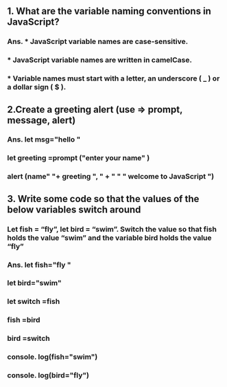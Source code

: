 ## 1. What are the variable naming conventions in JavaScript?
### Ans. * JavaScript variable names are case-sensitive.
### * JavaScript variable names are written in camelCase.
### * Variable names must start with a letter, an  underscore ( _ ) or a dollar sign ( $ ).
## 2.Create a greeting alert (use => prompt, message, alert)
### Ans. let msg="hello "
### let greeting =prompt ("enter your name" )
### alert (name" "+ greeting ", " + "  " " welcome to JavaScript ")
## 3.  Write some code so that the values of the below variables switch around 
### Let fish = “fly”, let bird = “swim”. Switch the value so that fish holds the value “swim” and the variable bird holds the value “fly”
### Ans. let fish="fly "
###  let bird="swim" 
### let switch =fish
### fish =bird
### bird =switch 
### console. log(fish="swim")
### console. log(bird="fly")